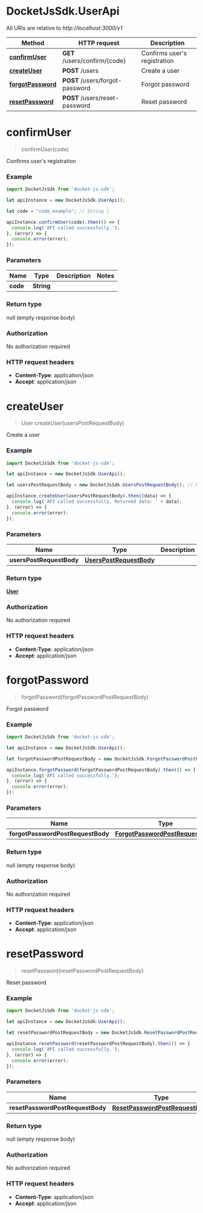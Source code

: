 # DocketJsSdk.UserApi

All URIs are relative to *http://localhost:3000/v1*

Method | HTTP request | Description
------------- | ------------- | -------------
[**confirmUser**](UserApi.md#confirmUser) | **GET** /users/confirm/{code} | Confirms user&#39;s registration
[**createUser**](UserApi.md#createUser) | **POST** /users | Create a user
[**forgotPassword**](UserApi.md#forgotPassword) | **POST** /users/forgot-password | Forgot password
[**resetPassword**](UserApi.md#resetPassword) | **POST** /users/reset-password | Reset password


<a name="confirmUser"></a>
# **confirmUser**
> confirmUser(code)

Confirms user&#39;s registration



### Example
```javascript
import DocketJsSdk from 'docket-js-sdk';

let apiInstance = new DocketJsSdk.UserApi();

let code = "code_example"; // String | 

apiInstance.confirmUser(code).then(() => {
  console.log('API called successfully.');
}, (error) => {
  console.error(error);
});

```

### Parameters

Name | Type | Description  | Notes
------------- | ------------- | ------------- | -------------
 **code** | **String**|  | 

### Return type

null (empty response body)

### Authorization

No authorization required

### HTTP request headers

 - **Content-Type**: application/json
 - **Accept**: application/json

<a name="createUser"></a>
# **createUser**
> User createUser(usersPostRequestBody)

Create a user



### Example
```javascript
import DocketJsSdk from 'docket-js-sdk';

let apiInstance = new DocketJsSdk.UserApi();

let usersPostRequestBody = new DocketJsSdk.UsersPostRequestBody(); // UsersPostRequestBody | 

apiInstance.createUser(usersPostRequestBody).then((data) => {
  console.log('API called successfully. Returned data: ' + data);
}, (error) => {
  console.error(error);
});

```

### Parameters

Name | Type | Description  | Notes
------------- | ------------- | ------------- | -------------
 **usersPostRequestBody** | [**UsersPostRequestBody**](UsersPostRequestBody.md)|  | 

### Return type

[**User**](User.md)

### Authorization

No authorization required

### HTTP request headers

 - **Content-Type**: application/json
 - **Accept**: application/json

<a name="forgotPassword"></a>
# **forgotPassword**
> forgotPassword(forgotPasswordPostRequestBody)

Forgot password



### Example
```javascript
import DocketJsSdk from 'docket-js-sdk';

let apiInstance = new DocketJsSdk.UserApi();

let forgotPasswordPostRequestBody = new DocketJsSdk.ForgotPasswordPostRequestBody(); // ForgotPasswordPostRequestBody | 

apiInstance.forgotPassword(forgotPasswordPostRequestBody).then(() => {
  console.log('API called successfully.');
}, (error) => {
  console.error(error);
});

```

### Parameters

Name | Type | Description  | Notes
------------- | ------------- | ------------- | -------------
 **forgotPasswordPostRequestBody** | [**ForgotPasswordPostRequestBody**](ForgotPasswordPostRequestBody.md)|  | 

### Return type

null (empty response body)

### Authorization

No authorization required

### HTTP request headers

 - **Content-Type**: application/json
 - **Accept**: application/json

<a name="resetPassword"></a>
# **resetPassword**
> resetPassword(resetPasswordPostRequestBody)

Reset password



### Example
```javascript
import DocketJsSdk from 'docket-js-sdk';

let apiInstance = new DocketJsSdk.UserApi();

let resetPasswordPostRequestBody = new DocketJsSdk.ResetPasswordPostRequestBody(); // ResetPasswordPostRequestBody | 

apiInstance.resetPassword(resetPasswordPostRequestBody).then(() => {
  console.log('API called successfully.');
}, (error) => {
  console.error(error);
});

```

### Parameters

Name | Type | Description  | Notes
------------- | ------------- | ------------- | -------------
 **resetPasswordPostRequestBody** | [**ResetPasswordPostRequestBody**](ResetPasswordPostRequestBody.md)|  | 

### Return type

null (empty response body)

### Authorization

No authorization required

### HTTP request headers

 - **Content-Type**: application/json
 - **Accept**: application/json

